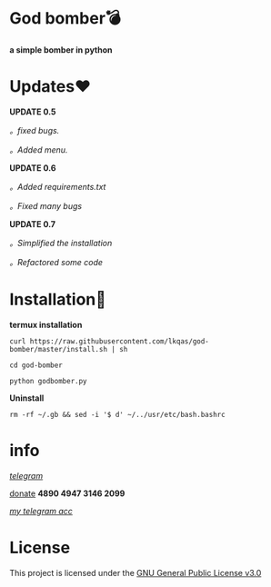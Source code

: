 # God bomber💣
**a simple bomber in python**

# Updates❤
**UPDATE 0.5**

_。fixed bugs._

_。Added menu._

**UPDATE 0.6**

_。Added requirements.txt_

_。Fixed many bugs_

**UPDATE 0.7**

_。Simplified the installation_

_。Refactored some code_

# Installation🔫
**termux installation**
```
curl https://raw.githubusercontent.com/lkqas/god-bomber/master/install.sh | sh
```
```
cd god-bomber
```
```
python godbomber.py
```

**Uninstall**
```
rm -rf ~/.gb && sed -i '$ d' ~/../usr/etc/bash.bashrc
```

# info
_[telegram](https://t.me/Ravvs_Archive)_

[donate](https://qiwi.com/payment/form/31873)   **4890 4947 3146 2099**

_[my telegram acc](https://t.me/lkqas)_

# License
This project is licensed under the [GNU General Public License v3.0](https://github.com/lkqas/god-bomber/blob/master/LICENSE)
